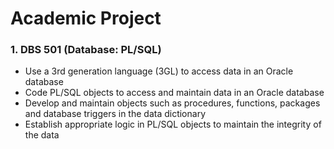 # Academic Project
### 1. DBS 501 (Database: PL/SQL)

- Use a 3rd generation language (3GL) to access data in an Oracle database
- Code PL/SQL objects to access and maintain data in an Oracle database
- Develop and maintain objects such as procedures, functions, packages and database triggers in the data dictionary
- Establish appropriate logic in PL/SQL objects to maintain the integrity of the data
